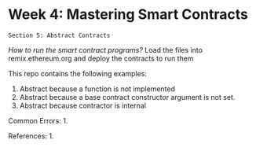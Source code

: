 # Week 4: Mastering Smart Contracts
    Section 5: Abstract Contracts

*How to run the smart contract programs?*
Load the files into remix.ethereum.org and deploy the contracts to run them

This repo contains the following examples:

1. Abstract because a function is not implemented
2. Abstract because a base contract constructor argument is not set.
3. Abstract because contractor is internal


Common Errors:
1.

References:
1. 
